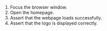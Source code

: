 1. Focus the browser window.
2. Open the homepage.
3. Assert that the webpage loads successfully.
4. Assert that the logo is displayed correctly.
